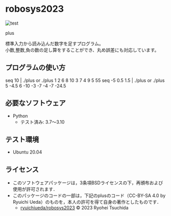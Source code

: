 # robosys2023
![test](https://github.com/Ryohei-Tsuchida/robosys2023/actions/workflows/test.yml/badge.svg)

plus

標準入力から読み込んだ数字を足すプログラム。  
小数,整数,負の数の足し算をすることができ、丸め誤差にも対応しています。

## プログラムの使い方
seq 10 | ./plus  or  ./plus 1 2 6 8 10 3 7 4 9 5
55
seq -5 0.5 1.5 | ./plus  or  ./plus 5 -4.5 6 -10 -3 -7 -4 -7
-24.5

## 必要なソフトウェア
* Python
  * テスト済み: 3.7〜3.10

## テスト環境
* Ubuntu 20.04

## ライセンス
* このソフトウェアパッケージは，3条項BSDライセンスの下，再頒布および使用が許可されます．
* このパッケージのコードの一部は，下記のplusのコード（CC-BY-SA 4.0 by Ryuichi Ueda）のものを，本人の許可を得て自身の著作としたものです．
	* [ryuichiueda/robosys2023](https://github.com/ryuichiueda/robosys2023) 
© 2023 Ryohei Tsuchida
